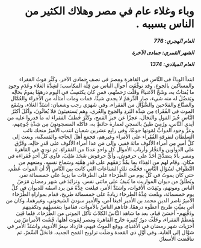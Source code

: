 <h1 dir="rtl">وباء وغلاء عام في مصر وهلاك الكثير من الناس بسببه .</h1>

<h5 dir="rtl">العام الهجري:  776

الشهر القمري: جمادى الآخرة

العام الميلادي: 1374</h5>

<p dir="rtl">ابتدأ الوباءُ في النَّاسِ في القاهرة ومِصرَ في نصف جمادى الآخر، وكَثُر مَوتُ الفقراء والمساكين بالجوع، وقد توقَّفَت أحوال الناس من قِلَّة المكاسب؛ لشِدَّة الغلاء وعَدَمِ وجودِ ما يُقتاتُ به، وشَحَّ الأغنياءُ وقَلَّت رَحمتُهم، فمن كان يكتَسِبُ في اليوم درهمًا يقومُ بحالِه ويَفضُلُ له منه شيء، صار الدِّرهَمُ لا يجدي شيئًا، فمات ومات أمثالُه من الأُجَراء والعُمَّال والصنَّاع والفلاحين والسُّؤَّال من الفقراء، وفي شَهرَي رجب وشعبان: اشتَدَّ الغلاء، وشَفَع الموت في الفُقَراءِ مِن شِدَّة البَردِ والجوعِ والعُري، وهم يَستغيثونَ فلا يُغاثُونَ، وأكَلَ أكثَرُ النَّاسِ خُبزَ الفولِ والنخال، عجزًا عن خبزِ القمح، وكَثُرَ خَطفُ الفقراء له ما قدروا عليه من أيدي النَّاسِ، ورُمِيَ طينٌ بالسجنِ لعمارة حائطٍ به، فأكله المسجونونَ مِن شِدَّةِ جُوعِهم، وعزَّ وجود الدوابِّ لِمَوتها جوعًا، وفي رابِع عشرين شعبان انتدب الأميرُ منجك نائب السلطان لتفرقةِ الفُقَراء على الأمراء وغيرهم، فجمع أهلَ الحاجة والمَسكَنة، وبعث إلى كلِّ أميرٍ مِن أمراء الألوف مائةَ فقير، وإلى مَن عدا أمراء الألوف على قَدرِ حالِه، وفَرَّق على الدواوين والتجَّار وأرباب الأموال كل واحدٍ عددًا من الفقراءِ، ثم نودي في القاهرة ومصر بألا يتصَدَّقَ أحَدٌ على حرفوش، وأيُّ حرفوش شَحَذ صُلِبَ، فآوى كلُّ أحدٍ فُقراءَه في مكانٍ، وقام لهم من الغِذاء بما يمُدُّ رَمَقَهم على قَدرِ هِمَّتِه وسَماح نفسِه، ومنعهم من التَّطوافِ لسُؤالِ النَّاسِ، فخَفَّت تلك الشناعات التي كانت بين النَّاسِ إلَّا أن الموات عَظُم، حتى كان يموتُ في كُلِّ يوم من الطُّرَحاء على الطرقات ما يزيدُ على خمسمائة نفر، ويُطلَقُ من ديوان المواريث ما يُنيفُ على مائتي نفس، وتزايَدَ في شهر رمضان مَرَضُ الناس وموتهم، ونَفِدَت الأقوات، واشتَدَّ الأمر، فبلغت عِدَّةُ مَن يرد اسمُه للديوان في كلِّ يوم خمسمائة، وبلغت عِدَّةُ الطرحاء زيادةً على خمسمائة طريح، فقام بمواراةِ الطُّرَحاء الأميرُ ناصر الدين محمد بن الأمير أقبغا آص، والأمير سودن الشيخوني، وغيرهما، وكان من أتى بميِّتٍ طريح أعطَوه درهمًا، فأتاهم الناسُ بالأموات، فقاموا بتغسيلِهم وتكفينِهم ودَفْنِهم- أحسَنَ قيامٍ، بعد ما شاهد النَّاسُ الكلابَ تأكل الموتى من الطُّرَحاء، فلما فَنِيَ مُعظَمُ الفقراء، وخَلَت دورٌ كثيرة خارج القاهرة ومصر لِمَوت أهلها، فَشَت الأمراضُ مِن أُخرَيات شهر رمضان في الأغنياءِ، ووقع الموتُ فيهم، فازداد سِعرُ الأدوية، واشتَدَّ الأمر في شوَّال إلى الغاية، وفي أوَّلِ ذي القعدة وصَلَت تراويج القمح الجديد، فانحَلَّ السِّعرُ، ثم تناقَصَت الأسعارُ.</p></br>
